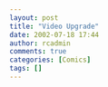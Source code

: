 ```yaml
---
layout: post
title: "Video Upgrade"
date: 2002-07-18 17:44
author: rcadmin
comments: true
categories: [Comics]
tags: []
---
```

<!--more-->
<img src="/http://dl.bitsmack.com/comics/20020718.gif" alt="" />

